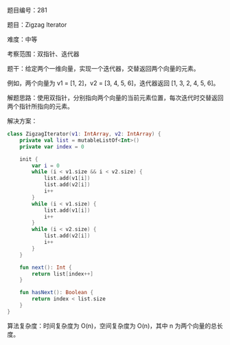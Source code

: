 题目编号：281

题目：Zigzag Iterator

难度：中等

考察范围：双指针、迭代器

题干：给定两个一维向量，实现一个迭代器，交替返回两个向量的元素。

例如，两个向量为 v1 = [1, 2]，v2 = [3, 4, 5, 6]，迭代器返回 [1, 3, 2, 4, 5, 6]。

解题思路：使用双指针，分别指向两个向量的当前元素位置，每次迭代时交替返回两个指针所指向的元素。

解决方案：

```kotlin
class ZigzagIterator(v1: IntArray, v2: IntArray) {
    private val list = mutableListOf<Int>()
    private var index = 0

    init {
        var i = 0
        while (i < v1.size && i < v2.size) {
            list.add(v1[i])
            list.add(v2[i])
            i++
        }
        while (i < v1.size) {
            list.add(v1[i])
            i++
        }
        while (i < v2.size) {
            list.add(v2[i])
            i++
        }
    }

    fun next(): Int {
        return list[index++]
    }

    fun hasNext(): Boolean {
        return index < list.size
    }
}
```

算法复杂度：时间复杂度为 O(n)，空间复杂度为 O(n)，其中 n 为两个向量的总长度。